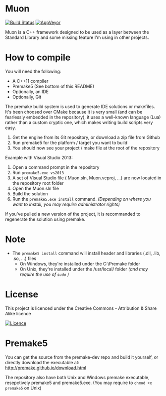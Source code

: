 Muon
====================

[![Build Status](http://ci.louis-schnellbach.com/buildStatus/icon?job=Muon/master)](http://ci.louis-schnellbach.com/job/Muon/branch/master/)
[![AppVeyor](https://ci.appveyor.com/api/projects/status/88rhc1uem65bebd6/branch/master?svg=true)](https://ci.appveyor.com/project/Xleek/muon/branch/master)

Muon is a C++ framework designed to be used as a layer between the Standard Library and some missing feature I'm using in other projects.

How to compile
====================

You will need the following:
- A C++11 compiler
- Premake5 (See bottom of this README)
- Optionally, an IDE
- Optionally, Git

The premake build system is used to generate IDE solutions or makefiles.
It's been choosed over CMake because it is very small (and can be fearlessly embedded in the repository),
it uses a well-known language (Lua) rather than a custom cryptic one, which makes writing build scripts very easy.

1) Get the engine from its Git repository, or download a zip file from Github
2) Run premake5 for the platform / target you want to build
3) You should now see your project / make file at the root of the repository

Example with Visual Studio 2013:
1) Open a command prompt in the repository
2) Run `premake5.exe vs2013`
3) A set of Visual Studio file ( Muon.sln, Muon.vcproj, ...) are now located in the repository root folder
4) Open the Muon.sln file
5) Build the solution
6) Run the `premake5.exe install` command. _(Depending on where you want to install, you may require administrator rights)_

If you've pulled a new version of the project, it is recommanded to regenerate the solution using premake.

Note
====================

* The `premake5 install` command will install header and libraries (.dll, .lib, .so, ...) files 
	* On Windows, they're installed under the C:\Premake folder
	* On Unix, they're installed under the /usr/local/ folder _(and may require the use of `sudo` )_

License
====================
This project is licenced under the Creative Commons - Attribution & Share Alike licence

[![Licence](https://i.creativecommons.org/l/by-sa/4.0/88x31.png)](http://creativecommons.org/licenses/by-sa/4.0/)

Premake5
====================

You can get the source from the premake-dev repo and build it yourself, or directly download the executable at:
http://premake.github.io/download.html

The repository also have both Unix and Windows premake executable, resepctively premake5 and premake5.exe.
(You may require to `chmod +x premake5` on Unix)